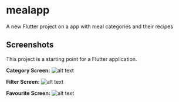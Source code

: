 # mealapp

A new Flutter project on a app with meal categories and their recipes

## Screenshots

This project is a starting point for a Flutter application.


**Category Screen:**
![alt text](https://res.cloudinary.com/fwiz43/image/upload/c_scale,h_384,w_216,f_auto,q_auto/v1585825524/mealapp_ss/Screenshot_1585824890_a9hsse.png)


**Filter Screen:**
![alt text](https://res.cloudinary.com/fwiz43/image/upload/c_scale,h_384,w_216,f_auto,q_auto/v1585825525/mealapp_ss/Screenshot_1585824902_indz9e.png)


**Favourite Screen:**
![alt text](https://res.cloudinary.com/fwiz43/image/upload/c_scale,h_384,w_216,f_auto,q_auto/v1585825524/mealapp_ss/Screenshot_1585824949_tluvkm.png)



